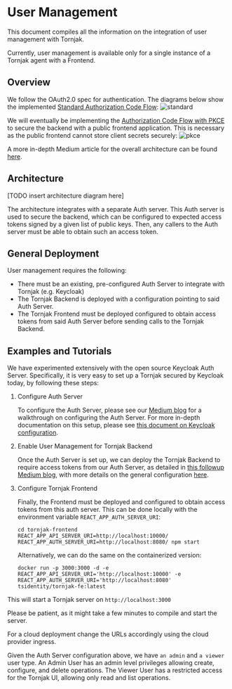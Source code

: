 # User Management

This document compiles all the information on the integration of user management with Tornjak. 

Currently, user management is available only for a single instance of a Tornjak agent with a Frontend. 

## Overview

We follow the OAuth2.0 spec for authentication. The diagrams below show the implemented [Standard Authorization Code Flow](https://auth0.com/docs/get-started/authentication-and-authorization-flow/authorization-code-flow):
![standard](./rsrc/standard-auth-code-flow.png)

We will eventually be implementing the [Authorization Code Flow with PKCE](https://auth0.com/docs/get-started/authentication-and-authorization-flow/authorization-code-flow-with-proof-key-for-code-exchange-pkce) to secure the backend with a public frontend application. This is necessary as the public frontend cannot store client secrets securely: 
![pkce](./rsrc/pkce-auth-code-flow.png)

A more in-depth Medium article for the overall architecture can be found [here](https://medium.com/universal-workload-identity/identity-access-management-iam-integration-with-tornjak-749984966ab5). 

## Architecture

[TODO insert architecture diagram here]

The architecture integrates with a separate Auth server. This Auth server is used to secure the backend, which can be configured to expected access tokens signed by a given list of public keys.  Then, any callers to the Auth server must be able to obtain such an access token.  

## General Deployment

User management requires the following:

*  There must be an existing, pre-configured Auth Server to integrate with Tornjak (e.g. Keycloak)
*  The Tornjak Backend is deployed with a configuration pointing to said Auth Server. 
*  The Tornjak Frontend must be deployed configured to obtain access tokens from said Auth Server before sending calls to the Tornjak Backend. 

## Examples and Tutorials

We have experimented extensively with the open source Keycloak Auth Server. 
Specifically, it is very easy to set up a Tornjak secured by Keycloak today, by following these steps: 

1. Configure Auth Server

    To configure the Auth Server, please see our [Medium blog](https://medium.com/universal-workload-identity/step-by-step-guide-to-setup-keycloak-configuration-for-tornjak-dbe5c3049034) for a walkthrough on configuring the Auth Server. For more in-depth documentation on this setup, please see [this document on Keycloak configuration](./keycloak-configuration.md).

1. Enable User Management for Tornjak Backend

    Once the Auth Server is set up, we can deploy the Tornjak Backend to require access tokens from our Auth Server, as detailed in [this followup Medium blog](https://medium.com/universal-workload-identity/guide-to-integrating-tornjak-with-keycloak-for-access-control-to-spire-40a3d5ee5f5a), with more details on the general configuration [here](https://github.com/spiffe/tornjak/blob/main/docs/config-tornjak-agent.md). 

1. Configure Tornjak Frontend

    Finally, the Frontend must be deployed and configured to obtain access tokens from this auth server. This can be done locally with the environment variable `REACT_APP_AUTH_SERVER_URI`:

    ```
    cd tornjak-frontend
    REACT_APP_API_SERVER_URI=http://localhost:10000/
    REACT_APP_AUTH_SERVER_URI=http://localhost:8080/ npm start
    ```

    Alternatively, we can do the same on the containerized version:

    ```
    docker run -p 3000:3000 -d -e REACT_APP_API_SERVER_URI='http://localhost:10000' -e REACT_APP_AUTH_SERVER_URI='http://localhost:8080' tsidentity/tornjak-fe:latest
    ```

This will start a Tornjak server on `http://localhost:3000`

Please be patient, as it might take a few minutes to compile and start the server.

For a cloud deployment change the URLs accordingly using the cloud provider ingress.

Given the Auth Server configuration above, we have `an admin` and `a viewer` user type. An Admin User has an admin level privileges allowing create, configure, and delete operations. 
The Viewer User has a restricted access for the Tornjak UI, allowing only read and list operations.  
